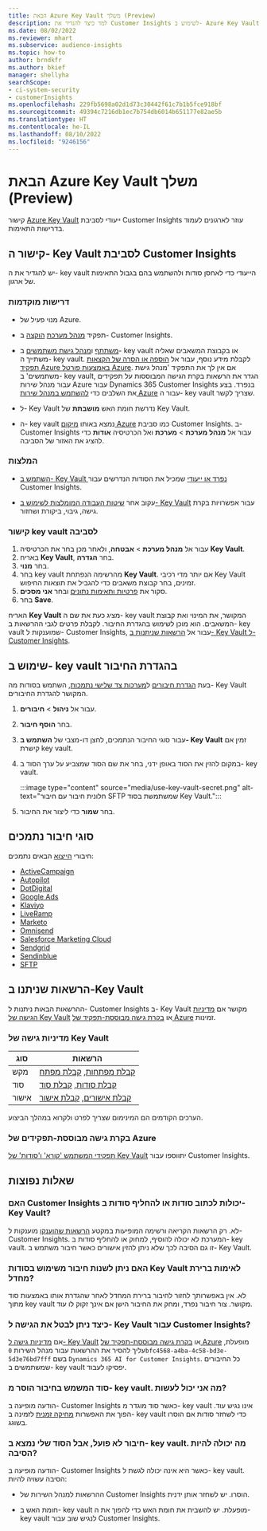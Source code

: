 ```yaml
---
title: הבאת Azure Key Vault משלך (Preview)
description: למד כיצד להגדיר את Customer Insights לשימוש ב- Azure Key Vault משלך לניהול סודות.
ms.date: 08/02/2022
ms.reviewer: mhart
ms.subservice: audience-insights
ms.topic: how-to
author: brndkfr
ms.author: bkief
manager: shellyha
searchScope:
- ci-system-security
- customerInsights
ms.openlocfilehash: 229fb5698a02d1d73c30442f61c7b1b5fce918bf
ms.sourcegitcommit: 49394c7216db1ec7b754db6014b651177e82ae5b
ms.translationtype: HT
ms.contentlocale: he-IL
ms.lasthandoff: 08/10/2022
ms.locfileid: "9246156"
---
```

# <a name="bring-your-own-azure-key-vault-preview"></a>הבאת Azure Key Vault משלך (Preview)

קישור [Azure Key Vault](/azure/key-vault/general/basic-concepts) ייעודי לסביבת Customer Insights עוזר לארגונים לעמוד בדרישות התאימות.

## <a name="link-the-key-vault-to-the-customer-insights-environment"></a>קישור ה- Key Vault לסביבת Customer Insights

יש להגדיר את ה- key vault הייעודי כדי לאחסן סודות ולהשתמש בהם בגבול התאימות של ארגון.

### <a name="prerequisites"></a>‏‫דרישות מוקדמות‬

- מנוי פעיל של Azure.

- תפקיד [מנהל מערכת](permissions.md#admin) [הוקצה](permissions.md#add-users) ב- Customer Insights.

- [משתתף](/azure/role-based-access-control/built-in-roles#contributor) ו[מנהל גישת משתמשים](/azure/role-based-access-control/built-in-roles#user-access-administrator) ב- key vault או בקבוצת המשאבים שאליה משתייך ה- key vault. לקבלת מידע נוסף, עבור אל [הוספה או הסרה של הקצאות תפקיד Azure באמצעות פורטל Azure](/azure/role-based-access-control/role-assignments-portal). אם אין לך את התפקיד 'מנהל גישת משתמשים' ב- key vault, הגדר את הרשאות בקרת הגישה המבוססות על תפקידים עבור מנהל שירות Azure עבור Dynamics 365 Customer Insights בנפרד. בצע את השלבים כדי [להשתמש במנהל שירות Azure](connect-service-principal.md) עבור ה- key vault שצריך לקשר.

- ל- Key Vault נדרשת חומת האש **מושבתת** של Key Vault.

- ה- key vault נמצא באותו [מיקום Azure](https://azure.microsoft.com/global-infrastructure/geographies/#overview) כמו סביבת Customer Insights. ב- Customer Insights עבור אל **מנהל מערכת** > **מערכת** ואל הכרטיסיה **אודות** כדי להציג את האזור של הסביבה.

### <a name="recommendations"></a>המלצות

- [השתמש ב- Key Vault נפרד או ייעודי](/azure/key-vault/general/best-practices#why-we-recommend-separate-key-vaults) שמכיל את הסודות הנדרשים עבור Customer Insights.

- עקוב אחר [שיטות העבודה המומלצות לשימוש ב- Key Vault](/azure/key-vault/general/best-practices#turn-on-logging) עבור אפשרויות בקרת גישה, גיבוי, ביקורת ושחזור.

### <a name="link-a-key-vault-to-the-environment"></a>קישור key vault לסביבה

1. עבור אל **מנהל מערכת** > **אבטחה**, ולאחר מכן בחר את הכרטיסיה **Key Vault**.
1. באריח **Key Vault**, בחר **הגדרה**.
1. בחר **מנוי**.
1. בחר key vault מהרשימה הנפתחת **Key Vault**. אם יותר מדי רכיבי Key Vault זמינים, בחר קבוצת משאבים כדי להגביל את תוצאות החיפוש.
1. סקור את [פרטיות ותאימות נתונים](connections.md#data-privacy-and-compliance) ובחר **אני מסכים**.
1. בחר **Save**.

האריח **Key Vault** מציג כעת את שם ה- key vault המקושר, את המינוי ואת קבוצת המשאבים. הוא מוכן לשימוש בהגדרת החיבור.
לקבלת פרטים לגבי ההרשאות ב- key vault שמוענקות ל- Customer Insights, עבור אל [הרשאות שניתנות ב- Key Vault ל- Customer Insights](#permissions-granted-on-the-key-vault).

## <a name="use-the-key-vault-in-the-connection-setup"></a>שימוש ב- key vault בהגדרת החיבור

בעת [הגדרת חיבורים](connections.md) ל[מערכות צד שלישי נתמכות](#supported-connection-types), השתמש בסודות מה- Key Vault המקושר להגדרת החיבורים.

1. עבור אל **ניהול** > **חיבורים**.
1. בחר **הוסף חיבור**.
1. עבור סוגי החיבור הנתמכים, לחצן דו-מצבי של **השתמש ב- Key Vault** זמין אם קישרת key vault.
1. במקום להזין את הסוד באופן ידני, בחר את שם הסוד שמצביע על ערך הסוד ב- key vault.

   :::image type="content" source="media/use-key-vault-secret.png" alt-text="חלונית חיבור עם חיבור SFTP שמשתמשת בסוד Key Vault.":::

1. בחר **שמור** כדי ליצור את החיבור.

## <a name="supported-connection-types"></a>סוגי חיבור נתמכים

חיבורי [הייצוא](export-destinations.md) הבאים נתמכים:

* [ActiveCampaign](export-active-campaign.md)
* [Autopilot](export-autopilot.md)
* [DotDigital](export-dotdigital.md)
* [Google Ads](export-google-ads.md)
* [Klaviyo](export-klaviyo.md)
* [LiveRamp](export-liveramp.md)
* [Marketo](export-marketo.md)
* [Omnisend](export-omnisend.md)
* [Salesforce Marketing Cloud](export-salesforce.md)
* [Sendgrid](export-sendgrid.md)
* [Sendinblue](export-sendinblue.md)
* [SFTP](export-sftp.md)

## <a name="permissions-granted-on-the-key-vault"></a>הרשאות שניתנו ב-Key Vault

ההרשאות הבאות ניתנות ל- Customer Insights ב- Key Vault מקושר אם [מדיניות הגישה של Key Vault](/azure/key-vault/general/assign-access-policy?tabs=azure-portal) או [בקרת גישה מבוססת-תפקיד של Azure](/azure/key-vault/general/rbac-guide?tabs=azure-cli) זמינות.

### <a name="key-vault-access-policy"></a>מדיניות גישה של Key Vault

| סוג        | הרשאות          |
| ----------- | -------------------- |
| מקש         | [קבלת מפתחות](/rest/api/keyvault/keys/get-keys/get-keys), [קבלת מפתח](/rest/api/keyvault/keys/get-key/get-key)                                 |
| סוד      | [קבלת סודות](/rest/api/keyvault/secrets/get-secrets/get-secrets), [קבלת סוד](/rest/api/keyvault/secrets/get-secret/get-secret)                     |
| אישור | [קבלת אישורים](/rest/api/keyvault/certificates/get-certificates/get-certificates), [קבלת אישור](/rest/api/keyvault/certificates/get-certificate/get-certificate) |

הערכים הקודמים הם המינימום שצריך לפרט ולקרוא במהלך הביצוע.

### <a name="azure-role-based-access-control"></a>בקרת גישה מבוססת-תפקידים של Azure

[תפקידי המשתמש 'קורא' ו'סודות' של Key Vault](/azure/key-vault/general/rbac-guide?tabs=azure-cli) יתווספו עבור Customer Insights.

## <a name="frequently-asked-questions"></a>‏‫שאלות נפוצות‬

### <a name="can-customer-insights-write-secrets-or-overwrite-secrets-into-the-key-vault"></a>האם Customer Insights יכולות לכתוב סודות או להחליף סודות ב- Key Vault?

לא. רק הרשאות הקריאה ורשימה המופיעות במקטע [הרשאות שהוענקו](#permissions-granted-on-the-key-vault) מוענקות ל- Customer Insights. המערכת לא יכולה להוסיף, למחוק או להחליף סודות ב- key vault. זו גם הסיבה לכך שלא ניתן להזין אישורים כאשר חיבור משתמש ב- Key Vault.

### <a name="can-i-change-a-connection-from-using-key-vault-secrets-to-default-authentication"></a>האם ניתן לשנות חיבור משימוש בסודות Key Vault לאימות ברירת מחדל?

לא. אין באפשרותך לחזור לחיבור ברירת המחדל לאחר שהגדרת אותו באמצעות סוד מתוך key vault מקושר. צור חיבור נפרד, ומחק את החיבור הישן אם אינך זקוק לו עוד.

### <a name="how-can-i-revoke-access-to-a-key-vault-for-customer-insights"></a>כיצד ניתן לבטל את הגישה ל- Key Vault עבור Customer Insights?

אם [מדיניות גישה ל- Key Vault](/azure/key-vault/general/assign-access-policy?tabs=azure-portal) או [בקרת גישה מבוססת-תפקיד של Azure](/azure/key-vault/general/rbac-guide?tabs=azure-cli) מופעלת, עליך להסיר את ההרשאות עבור מנהל השירות `0bfc4568-a4ba-4c58-bd3e-5d3e76bd7fff` בשם `Dynamics 365 AI for Customer Insights`. כל החיבורים שמשתמשים ב- key vault יפסיקו לעבוד.

### <a name="a-secret-thats-used-in-a-connection-got-removed-from-the-key-vault-what-can-i-do"></a>סוד המשמש בחיבור הוסר מ- key vault. מה אני יכול לעשות?

הודעה מופיעה ב- Customer Insights כאשר סוד מוגדר מ- key vault אינו נגיש עוד. הפוך את האפשרות [מחיקה זמנית](/azure/key-vault/general/soft-delete-overview) לזמינה ב- key vault כדי לשחזר סודות אם הוסרו בשוגג.

### <a name="a-connection-doesnt-work-but-my-secret-is-in-the-key-vault-what-might-be-the-cause"></a>חיבור לא פועל, אבל הסוד שלי נמצא ב- key vault. מה יכולה להיות הסיבה?

הודעה מופיעה ב- Customer Insights כאשר היא אינה יכולה לגשת ל- key vault. הסיבה עשויה להיות:

- ההרשאות למנהל השירות של Customer Insights הוסרו. יש לשחזר אותן ידנית.

- חומת האש ב- key vault מופעלת. יש להשבית את חומת האש כדי להפוך את ה- key vault לנגיש שוב עבור Customer Insights.
